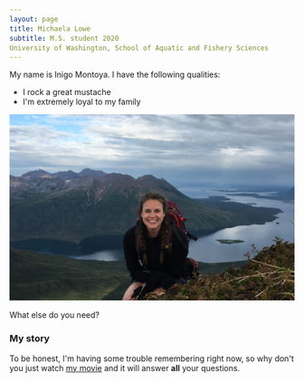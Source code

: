 ```yaml
---
layout: page
title: Michaela Lowe
subtitle: M.S. student 2020
University of Washington, School of Aquatic and Fishery Sciences
---
```


My name is Inigo Montoya. I have the following qualities:

- I rock a great mustache
- I'm extremely loyal to my family


![](https://raw.githubusercontent.com/michaelalowe/michaelalowe.github.io/master/img/headshot.jpg)

What else do you need?

### My story

To be honest, I'm having some trouble remembering right now, so why don't you just watch [my movie](https://en.wikipedia.org/wiki/The_Princess_Bride_%28film%29) and it will answer **all** your questions.
